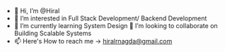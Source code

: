 - 👋 Hi, I’m @Hiral
- 👀 I’m interested in Full Stack Development/ Backend Development
- 🌱 I’m currently learning System Design
💞️ I’m looking to collaborate on Building Scalable Systems
- 📫 Here's How to reach me -> hiralrnagda@gmail.com

<!---
hiralrnagda/hiralrnagda is a ✨ special ✨ repository because its `README.md` (this file) appears on your GitHub profile.
You can click the Preview link to take a look at your changes.
--->
